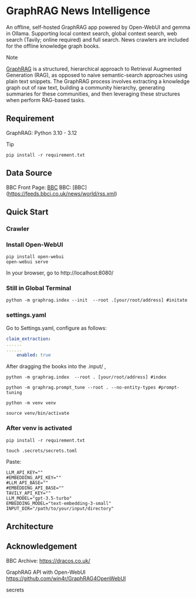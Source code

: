 # GraphRAG News Intelligence 
An offline, self-hosted GraphRAG app powered by Open-WebUI and gemma in Ollama. Supporting local context search, global context search, web search (Tavily; online required) and full search. News crawlers are included for the offline knowledge graph books.

> [!NOTE] 
> [GraphRAG](https://microsoft.github.io/graphrag/) is a structured, hierarchical approach to Retrieval Augmented Generation (RAG), as opposed to naive semantic-search approaches using plain text snippets. The GraphRAG process involves extracting a knowledge graph out of raw text, building a community hierarchy, generating summaries for these communities, and then leveraging these structures when perform RAG-based tasks.



## Requirement
GraphRAG: Python 3.10 - 3.12

> [!TIP]
>`pip install -r requirement.txt`



## Data Source
BBC Front Page: [BBC](https://dracos.co.uk/made/bbc-news-archive/archive.php)
BBC: [BBC] (https://feeds.bbci.co.uk/news/world/rss.xml)



## Quick Start
### Crawler



### Install Open-WebUI
```shell
pip install open-webui
open-webui serve
```

In your browser, go to http://localhost:8080/


### Still in Global Terminal
`python -m graphrag.index --init  --root .[your/root/address] #initate`


### settings.yaml
Go to Settings.yaml, configure as follows:

```yaml
claim_extraction:
......
......
    enabled: true
```


After dragging the books into the .input/ ,

`python -m graphrag.index  --root . [your/root/address] #index`

`python -m graphrag.prompt_tune --root . --no-entity-types #prompt-tuning` 

`python -m venv venv`

`source venv/bin/activate`

### After venv is activated
`pip install -r requirement.txt`

`touch .secrets/secrets.toml`

Paste:

```shell
LLM_API_KEY=""
#EMBEDDING_API_KEY=""
#LLM_API_BASE=""
#EMBEDDING_API_BASE=""
TAVILY_API_KEY=""
LLM_MODEL="gpt-3.5-turbo"
EMBEDDING_MODEL="text-embedding-3-small"
INPUT_DIR="/path/to/your/input/directory"
```


## Architecture


## Acknowledgement
BBC Archive:
https://dracos.co.uk/

GraphRAG API with Open-WebUI
https://github.com/win4r/GraphRAG4OpenWebUI


secrets